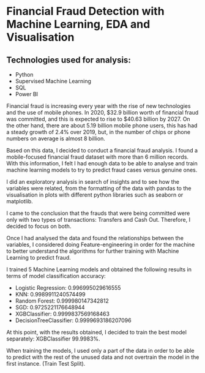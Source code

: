 # Financial Fraud Detection with Machine Learning, EDA and Visualisation

## Technologies used for analysis:
- Python
- Supervised Machine Learning
- SQL
- Power BI

Financial fraud is increasing every year with the rise of new technologies and the use of mobile phones. In 2020, $32.9 billion worth of financial fraud was committed, and this is expected to rise to $40.63 billion by 2027. On the other hand, there are about 5.19 billion mobile phone users, this has had a steady growth of 2.4% over 2019, but, in the number of chips or phone numbers on average is almost 8 billion.

Based on this data, I decided to conduct a financial fraud analysis. I found a mobile-focused financial fraud dataset with more than 6 million records. With this information, I felt I had enough data to be able to analyse and train machine learning models to try to predict fraud cases versus genuine ones.

I did an exploratory analysis in search of insights and to see how the variables were related, from the formatting of the data with pandas to the visualisation in plots with different python libraries such as seaborn or matplotlib.

I came to the conclusion that the frauds that were being committed were only with two types of transactions: Transfers and Cash Out. Therefore, I decided to focus on both. 

Once I had analysed the data and found the relationships between the variables, I considered doing Feature-engineering in order for the machine to better understand the algorithms for further training with Machine Learning to predict fraud.



I trained 5 Machine Learning models and obtained the following results in terms of model classification accuracy:

- Logistic Regression: 0.996995029616555
- KNN: 0.9989911240574499
- Random Forest: 0.999980147342812
- SGD: 0.9725221176648944
- XGBClassifier: 0.9999837569168463
- DecisionTreeClassifier: 0.9999693186207096

At this point, with the results obtained, I decided to train the best model separately: XGBClassifier 99.9983%.

When training the models, I used only a part of the data in order to be able to predict with the rest of the unused data and not overtrain the model in the first instance. (Train Test Split).




